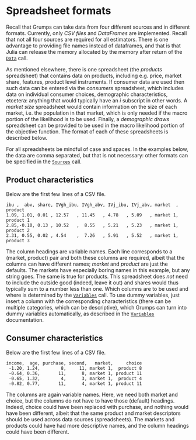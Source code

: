 # Spreadsheet formats


Recall that Grumps can take data from four different sources and in different formats.  Currently, only *CSV files* and *DataFrames* are implemented.  Recall that not all four sources are required for all estimators.  There is one advantage to providing file names instead of dataframes, and that is that Julia can release the memory allocated by the memory after return of the [`Data`](@ref) call.

As mentioned elsewhere, there is one spreadsheet (the *products* spreadsheet) that contains data on products, including e.g. price, market share, features, product level instruments.  If consumer data are used then such data can be entered via the *consumers* spreadsheet, which includes data on individual consumer choices, demographic characteristics, etcetera: anything that would typically have an $i$ subscript in other words.  A *market size* spreadsheet would contain information on the size of each market, i.e. the population in that market, which is only needed if the macro portion of the likelihood is to be used.  Finally, a *demographic draws* spreadsheet can be provided to be used in the macro likelihood portion of the objective function.  The format of each of these spreadsheets is described below.

For all spreadsheets be mindful of case and spaces.  In the examples below, the data are comma separated, but that is not necessary: other formats can be specified in the [`Sources`](@ref) call.


## Product characteristics

Below are the first few lines of a CSV file.  

```
ibu ,  abv, share, IVgh_ibu, IVgh_abv, IVj_ibu, IVj_abv, market  , product
1.09, 1.01, 0.01 , 12.57   , 11.45   , 4.78   , 5.09   , market 1, product 1
2.85,-0.10, 0.13 , 10.52   ,  8.55   , 5.21   , 5.23   , market 1, product 2
2.31, 0.55, 0.02 , 4.54    ,  7.26   , 5.91   , 5.52   , market 1, product 3
```

The column headings are variable names.  Each line corresponds to a (market, product) pair and both these columns are
required, albeit that the columns can have different names; *market* and *product* are just the defaults.  The markets have especially boring
names in this example, but any string goes.  The same is true for products.  This spreadsheet does *not* need to include the outside
good (indeed, leave it out) and shares would thus typically sum to a number less than one.  Which columns are to be used and where is 
determined by the [`Variables`](@ref) call.  To use dummy variables, just insert a column with the corresponding characteristics (there can be multiple categories, which can be descriptive), which Grumps can turn into dummy variables automatically, as described in the [`Variables`](@ref) documentation.

## Consumer characteristics

Below are the first few lines of a CSV file.

```
income,  age, purchase, second,   market,     choice
 -1.20, 1.24,        8,     11, market 1,  product 8
 -0.64, 0.36,       11,      8, market 1, product 11
 -0.65, 1.32,        4,      3, market 1,  product 4
 -0.82, 0.77,       11,      4, market 1, product 11
```

The columns are again variable names.  Here, we need both market and choice, but the columns do not have to have those (default) headings.  Indeed, choice could have been replaced with purchase, and nothing would have been different, albeit that the same product
and market descriptors should be used across data sources (spreadsheets).  The markets and products could have had more descriptive names, and the column headings could have been different.


